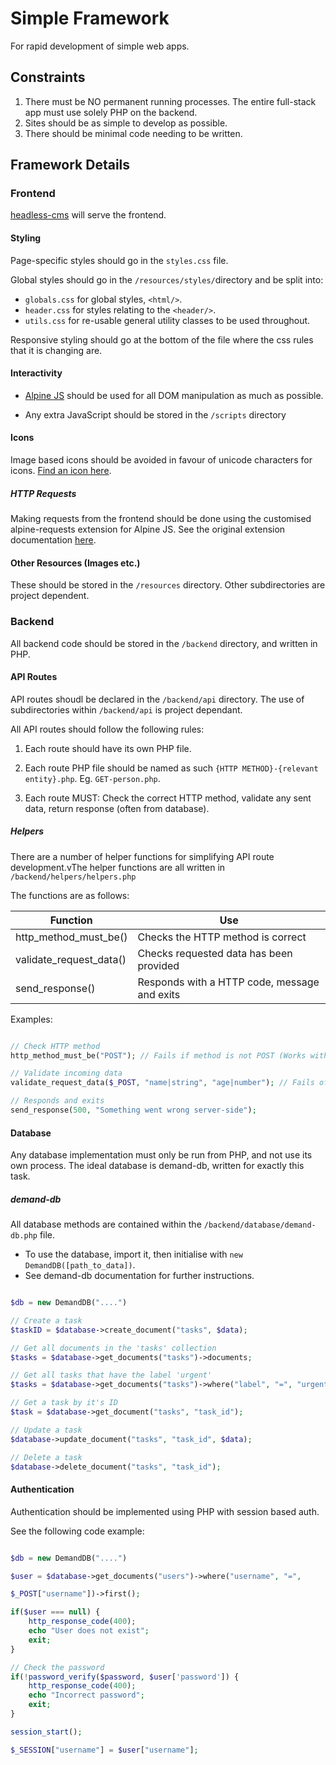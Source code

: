 # Simple Framework

For rapid development of simple web apps.


## Constraints
1. There must be NO permanent running processes. The entire full-stack app must use solely PHP on the backend.
2. Sites should be as simple to develop as possible.
3. There should be minimal code needing to be written.

## Framework Details

### Frontend

[headless-cms](https://github.com/Littled2/headless-cms) will serve the frontend.

#### Styling

Page-specific styles should go in the `styles.css` file.

Global styles should go in the `/resources/styles/`directory and be split into:
- `globals.css` for global styles, `<html/>`.
- `header.css` for styles relating to the `<header/>`.
- `utils.css` for re-usable general utility classes to be used throughout.

Responsive styling should go at the bottom of the file where the css rules that it is changing are. 

#### Interactivity

- [Alpine JS](https://alpinejs.dev/) should be used for all DOM manipulation as much as possible.

- Any extra JavaScript should be stored in the `/scripts` directory

#### Icons

Image based icons should be avoided in favour of unicode characters for icons. [Find an icon here](https://www.compart.com/en/unicode/).
 

##### HTTP Requests

Making requests from the frontend should be done using the customised alpine-requests extension for Alpine JS. See the original extension documentation [here](https://github.com/0wain/alpinejs-requests).

 

#### Other Resources (Images etc.)

These should be stored in the `/resources` directory. Other subdirectories are project dependent.

 

 

### Backend

All backend code should be stored in the `/backend` directory, and written in PHP.

 

#### API Routes

API routes shoudl be declared in the `/backend/api` directory. The use of subdirectories within `/backend/api` is project dependant.

 

All API routes should follow the following rules:

1. Each route should have its own PHP file.

2. Each route PHP file should be named as such `{HTTP METHOD}-{relevant entity}.php`. Eg. `GET-person.php`.

3. Each route MUST: Check the correct HTTP method, validate any sent data, return response (often from database).

 

 

##### Helpers

There are a number of helper functions for simplifying API route development.vThe helper functions are all written in `/backend/helpers/helpers.php`

 

The functions are as follows:

 

| Function | Use |
| -------- | --- |
| http_method_must_be() | Checks the HTTP method is correct |
| validate_request_data() | Checks requested data has been provided |
| send_response() | Responds with a HTTP code, message and exits |

 

Examples:

```php

// Check HTTP method
http_method_must_be("POST"); // Fails if method is not POST (Works with GET also)

// Validate incoming data
validate_request_data($_POST, "name|string", "age|number"); // Fails of either name or age has not been provided (Works with $_GET also)

// Responds and exits
send_response(500, "Something went wrong server-side");

```


#### Database
Any database implementation must only be run from PHP, and not use its own process. The ideal database is demand-db, written for exactly this task.

##### demand-db
All database methods are contained within the `/backend/database/demand-db.php` file.

- To use the database, import it, then initialise with `new DemandDB([path_to_data])`.
- See demand-db documentation for further instructions.


```php

$db = new DemandDB("....")

// Create a task
$taskID = $database->create_document("tasks", $data);

// Get all documents in the 'tasks' collection
$tasks = $database->get_documents("tasks")->documents;

// Get all tasks that have the label 'urgent'
$tasks = $database->get_documents("tasks")->where("label", "=", "urgent")->documents;

// Get a task by it's ID
$task = $database->get_document("tasks", "task_id");

// Update a task
$database->update_document("tasks", "task_id", $data);

// Delete a task
$database->delete_document("tasks", "task_id");

```

 

#### Authentication
Authentication should be implemented using PHP with session based auth.

See the following code example:

```php

$db = new DemandDB("....")

$user = $database->get_documents("users")->where("username", "=", 

$_POST["username"])->first();

if($user === null) {
    http_response_code(400);
    echo "User does not exist";
    exit;
}

// Check the password
if(!password_verify($password, $user['password']) {
    http_response_code(400);
    echo "Incorrect password";
    exit;
}

session_start();

$_SESSION["username"] = $user["username"];

```